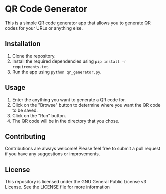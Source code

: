 # QR Code Generator

This is a simple QR code generator app that allows you to generate QR codes for your URLs or anything else.

## Installation

1. Clone the repository.
2. Install the required dependencies using `pip install -r requirements.txt`.
3. Run the app using `python qr_generator.py`.

## Usage

1. Enter the anything you want to generate a QR code for.
2. Click on the "Browse" button to determine where you want the QR code to be saved.
3. Click on the "Run" button.
4. The QR code will be in the directory that you chose.

## Contributing

Contributions are always welcome! Please feel free to submit a pull request if you have any suggestions or improvements.

## License
This repository is licensed under the GNU General Public License v3 License. See the LICENSE file for more information
